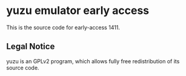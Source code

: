yuzu emulator early access
=============

This is the source code for early-access 1411.

## Legal Notice

yuzu is an GPLv2 program, which allows fully free redistribution of its source code.